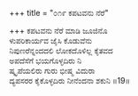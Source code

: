 +++
title = "೦೧೯ ಕಪಟವನು ನೆರೆ"

+++
ಕಪಟವನು ನೆರೆ ಮಾಡಿ ಜೂಜಿನೊ  
ಳುಪರಿಕಾರ್ಯವ ಜೈಸಿ ಕೊಡುವೆನು  
ನಿಪುಣರೆನ್ನಂದದಲಿ ಲೋಕದೊಳಿಲ್ಲ ಕೈತವದ  
ಅಪದೆಸೆಗೆ ಭಯಗೊಳ್ಳದಿರು ನಿ  
ಷ್ಕೃಪೆಯಲಿರು ಗುರು ಭೀಷ್ಮ ವಿದುರಾ  
ದ್ಯಪಸರರ ಕೈಕೊಳ್ಳದಿರು ನೀನೆಂದನಾ ಶಕುನಿ    ॥19॥
